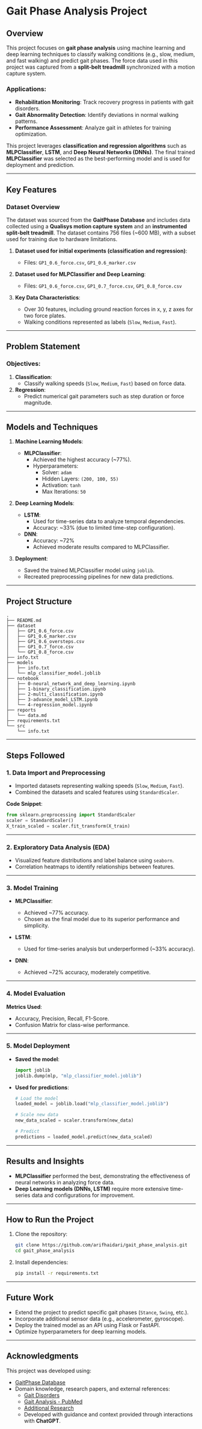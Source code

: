 # Gait Phase Analysis Project

## Overview

This project focuses on **gait phase analysis** using machine learning and deep learning techniques to classify walking conditions (e.g., slow, medium, and fast walking) and predict gait phases. The force data used in this project was captured from a **split-belt treadmill** synchronized with a motion capture system.

### Applications:

- **Rehabilitation Monitoring**: Track recovery progress in patients with gait disorders.
- **Gait Abnormality Detection**: Identify deviations in normal walking patterns.
- **Performance Assessment**: Analyze gait in athletes for training optimization.

This project leverages **classification and regression algorithms** such as **MLPClassifier**, **LSTM**, and **Deep Neural Networks (DNNs)**. The final trained **MLPClassifier** was selected as the best-performing model and is used for deployment and prediction.

---

## Key Features

### Dataset Overview

The dataset was sourced from the **GaitPhase Database** and includes data collected using a **Qualisys motion capture system** and an **instrumented split-belt treadmill**. The dataset contains 756 files (~600 MB), with a subset used for training due to hardware limitations.

1. **Dataset used for initial experiments (classification and regression)**:

   - Files: `GP1_0.6_force.csv`, `GP1_0.6_marker.csv`

2. **Dataset used for MLPClassifier and Deep Learning**:

   - Files: `GP1_0.6_force.csv`, `GP1_0.7_force.csv`, `GP1_0.8_force.csv`

3. **Key Data Characteristics**:
   - Over 30 features, including ground reaction forces in x, y, z axes for two force plates.
   - Walking conditions represented as labels (`Slow`, `Medium`, `Fast`).

---

## Problem Statement

### Objectives:

1. **Classification**:
   - Classify walking speeds (`Slow`, `Medium`, `Fast`) based on force data.
2. **Regression**:
   - Predict numerical gait parameters such as step duration or force magnitude.

---

## Models and Techniques

1. **Machine Learning Models**:

   - **MLPClassifier**:
     - Achieved the highest accuracy (~77%).
     - Hyperparameters:
       - Solver: `adam`
       - Hidden Layers: `(200, 100, 55)`
       - Activation: `tanh`
       - Max Iterations: `50`

2. **Deep Learning Models**:

   - **LSTM**:
     - Used for time-series data to analyze temporal dependencies.
     - Accuracy: ~33% (due to limited time-step configuration).
   - **DNN**:
     - Accuracy: ~72%
     - Achieved moderate results compared to MLPClassifier.

3. **Deployment**:
   - Saved the trained MLPClassifier model using `joblib`.
   - Recreated preprocessing pipelines for new data predictions.

---

## Project Structure

```
.
├── README.md
├── dataset
│   ├── GP1_0.6_force.csv
│   ├── GP1_0.6_marker.csv
│   ├── GP1_0.6_oversteps.csv
│   ├── GP1_0.7_force.csv
│   └── GP1_0.8_force.csv
├── info.txt
├── models
│   ├── info.txt
│   └── mlp_classifier_model.joblib
├── notebook
│   ├── 0-neural_network_and_deep_learning.ipynb
│   ├── 1-binary_classification.ipynb
│   ├── 2-multi_classification.ipynb
│   ├── 3-advance_model_LSTM.ipynb
│   └── 4-regression_model.ipynb
├── reports
│   └── data.md
├── requirements.txt
└── src
    └── info.txt
```

---

## Steps Followed

### 1. Data Import and Preprocessing

- Imported datasets representing walking speeds (`Slow`, `Medium`, `Fast`).
- Combined the datasets and scaled features using `StandardScaler`.

**Code Snippet**:

```python
from sklearn.preprocessing import StandardScaler
scaler = StandardScaler()
X_train_scaled = scaler.fit_transform(X_train)
```

---

### 2. Exploratory Data Analysis (EDA)

- Visualized feature distributions and label balance using `seaborn`.
- Correlation heatmaps to identify relationships between features.

---

### 3. Model Training

- **MLPClassifier**:
  - Achieved ~77% accuracy.
  - Chosen as the final model due to its superior performance and simplicity.
- **LSTM**:

  - Used for time-series analysis but underperformed (~33% accuracy).

- **DNN**:
  - Achieved ~72% accuracy, moderately competitive.

---

### 4. Model Evaluation

**Metrics Used**:

- Accuracy, Precision, Recall, F1-Score.
- Confusion Matrix for class-wise performance.

---

### 5. Model Deployment

- **Saved the model**:

  ```python
  import joblib
  joblib.dump(mlp, "mlp_classifier_model.joblib")
  ```

- **Used for predictions**:

  ```python
  # Load the model
  loaded_model = joblib.load("mlp_classifier_model.joblib")

  # Scale new data
  new_data_scaled = scaler.transform(new_data)

  # Predict
  predictions = loaded_model.predict(new_data_scaled)
  ```

---

## Results and Insights

- **MLPClassifier** performed the best, demonstrating the effectiveness of neural networks in analyzing force data.
- **Deep Learning models (DNNs, LSTM)** require more extensive time-series data and configurations for improvement.

---

## How to Run the Project

1. Clone the repository:

   ```bash
   git clone https://github.com/arifhaidari/gait_phase_analysis.git
   cd gait_phase_analysis
   ```

2. Install dependencies:

   ```bash
   pip install -r requirements.txt
   ```

---

## Future Work

- Extend the project to predict specific gait phases (`Stance`, `Swing`, etc.).
- Incorporate additional sensor data (e.g., accelerometer, gyroscope).
- Deploy the trained model as an API using Flask or FastAPI.
- Optimize hyperparameters for deep learning models.

---

## Acknowledgments

This project was developed using:

- [GaitPhase Database](https://www.mad.tf.fau.de/research/activitynet/gaitphase-database/)
- Domain knowledge, research papers, and external references:
  - [Gait Disorders](https://my.clevelandclinic.org/health/diseases/21092-gait-disorders)
  - [Gait Analysis - PubMed](https://pubmed.ncbi.nlm.nih.gov/15519595/)
  - [Additional Research](https://drive.google.com/file/d/1gC5iiZM9-A_a0_9x29eDBw9qMCljv4Vy/view)
  - Developed with guidance and context provided through interactions with **ChatGPT**.
